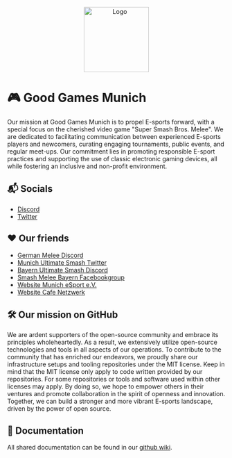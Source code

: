 <p align="center">
    <!-- https://github.com/stefanjudis/github-light-dark-image-example -->
    <picture>
        <source media="(prefers-color-scheme: dark)" srcset="https://raw.github.com/Good-Games-Munich/assets/main/logos/GGM_logo_white.png">
        <img alt="Logo" src="https://raw.github.com/Good-Games-Munich/assets/main/logos/GGM_logo_black.png" height="150">
    </picture>
</p>

# 🎮 Good Games Munich

Our mission at Good Games Munich is to propel E-sports forward, with a special focus on the cherished video game "Super Smash Bros. Melee". We are dedicated to facilitating communication between experienced E-sports players and newcomers, curating engaging tournaments, public events, and regular meet-ups. Our commitment lies in promoting responsible E-sport practices and supporting the use of classic electronic gaming devices, all while fostering an inclusive and non-profit environment.

## 📬 Socials

- [Discord](https://discord.gg/KJdwyJR)
- [Twitter](https://twitter.com/MunichMelee)

## ❤️ Our friends

- [German Melee Discord](https://discord.gg/VU2jRsa)
- [Munich Ultimate Smash Twitter](https://twitter.com/munichsmash)
- [Bayern Ultimate Smash Discord](https://discordapp.com/invite/Azp7q8r)
- [Smash Melee Bayern Facebookgroup](https://www.facebook.com/groups/smash.bayern/)
- [Website Munich eSport e.V.](https://munich-esports.de/)
- [Website Cafe Netzwerk](https://www.cafe-netzwerk.de/)

## 🛠️ Our mission on GitHub

We are ardent supporters of the open-source community and embrace its principles wholeheartedly. As a result, we extensively utilize open-source technologies and tools in all aspects of our operations. To contribute to the community that has enriched our endeavors, we proudly share our infrastructure setups and tooling repositories under the MIT license. Keep in mind that the MIT license only apply to code written provided by our repositories. For some repositories or tools and software used within other licenses may apply. By doing so, we hope to empower others in their ventures and promote collaboration in the spirit of openness and innovation. Together, we can build a stronger and more vibrant E-sports landscape, driven by the power of open source.

## 📙 Documentation

All shared documentation can be found in our [github wiki](https://github.com/Good-Games-Munich/.github/wiki).
